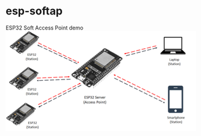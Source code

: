 # esp-softap
ESP32 Soft Access Point demo
![sample demo](https://github.com/jglatts/esp-softap/blob/main/esp-softap/images/demo_img.png)